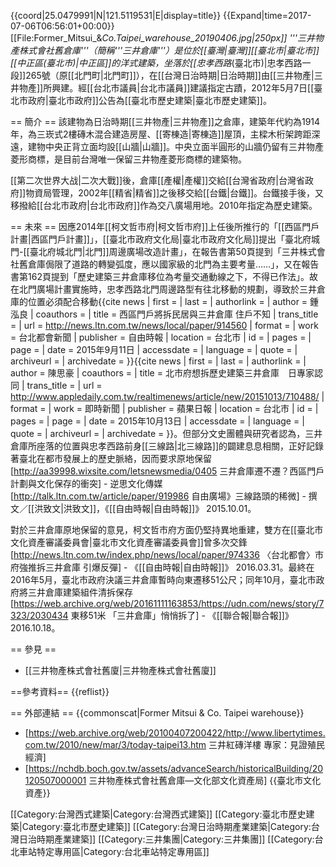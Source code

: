 {{coord|25.0479991|N|121.5119531|E|display=title}}
{{Expand|time=2017-07-06T06:56:01+00:00}}
[[File:Former_Mitsui_&_Co._Taipei_warehouse_20190406.jpg|250px]]
'''三井物產株式會社舊倉庫'''（簡稱'''三井倉庫'''）是位於[[臺灣|臺灣]][[臺北市|臺北市]][[中正區_(臺北市)|中正區]]的洋式建築，坐落於[[忠孝西路_(臺北市)|忠孝西路一段]]265號（原[[北門町|北門町]]），在[[台灣日治時期|日治時期]]由[[三井物產|三井物產]]所興建。經[[台北市議員|台北市議員]]建議指定古蹟，2012年5月7日[[臺北市政府|臺北市政府]]公告為[[臺北市歷史建築|臺北市歷史建築]]。

== 簡介 ==
該建物為日治時期[[三井物產|三井物產]]之倉庫，建築年代約為1914年，為三崁式2樓磚木混合建造房屋、[[寄棟造|寄棟造]]屋頂，主樑木桁架跨距深遠，建物中央正背立面均設[[山牆|山牆]]。中央立面半圓形的山牆仍留有三井物產菱形商標，是目前台灣唯一保留三井物產菱形商標的建築物。

[[第二次世界大战|二次大戰]]後，倉庫[[產權|產權]]交給[[台灣省政府|台灣省政府]]物資局管理，2002年[[精省|精省]]之後移交給[[台鐵|台鐵]]。台鐵接手後，又移撥給[[台北市政府|台北市政府]]作為交八廣場用地。2010年指定為歷史建築。

== 未來 ==
因應2014年[[柯文哲市府|柯文哲市府]]上任後所推行的「[[西區門戶計畫|西區門戶計畫]]」，[[臺北市政府文化局|臺北市政府文化局]]提出「臺北府城門-[[臺北府城北門|北門]]周邊廣場改造計畫」，在報告書第50頁提到「三井株式會社舊倉庫侷限了道路的轉變弧度，應以國家級的北門為主要考量……」，又在報告書第162頁提到「歷史建築三井倉庫移位為考量交通動線之下，不得已作法」。故在北門廣場計畫實施時，忠孝西路北門周邊路型有往北移動的規劃，導致於三井倉庫的位置必須配合移動<ref>{{cite news
 | first = 
 | last = 
 | authorlink = 
 | author = 鍾泓良
 | coauthors = 
 | title = 西區門戶將拆民居與三井倉庫 住戶不知
 | trans_title =
 | url = http://news.ltn.com.tw/news/local/paper/914560
 | format = 
 | work = 台北都會新聞
 | publisher = 自由時報
 | location = 台北市
 | id = 
 | pages = 
 | page = 
 | date = 2015年9月11日
 | accessdate = 
 | language = 
 | quote = 
 | archiveurl = 
 | archivedate = 
 }}</ref><ref>{{cite news
 | first = 
 | last = 
 | authorlink = 
 | author = 陳思豪
 | coauthors = 
 | title = 北市府想拆歷史建築三井倉庫　日專家認同
 | trans_title =
 | url = http://www.appledaily.com.tw/realtimenews/article/new/20151013/710488/
 | format = 
 | work = 即時新聞
 | publisher = 蘋果日報
 | location = 台北市
 | id = 
 | pages = 
 | page = 
 | date = 2015年10月13日
 | accessdate = 
 | language = 
 | quote = 
 | archiveurl = 
 | archivedate = 
 }}</ref>。但部分文史團體與研究者認為，三井倉庫所座落的位置與忠孝西路前身[[三線路|北三線路]]的闢建息息相關，正好記錄著臺北在都市發展上的歷史脈絡，因而要求原地保留<ref>[http://aa39998.wixsite.com/letsnewsmedia/0405 三井倉庫遷不遷？西區門戶計劃與文化保存的衝突] - 逆思文化傳媒</ref><ref>[http://talk.ltn.com.tw/article/paper/919986 自由廣場》三線路頭的稀微] - 撰文／[[洪致文|洪致文]]，《[[自由時報|自由時報]]》 2015.10.01</ref>。

對於三井倉庫原地保留的意見，柯文哲市府方面仍堅持異地重建，雙方在[[臺北市文化資產審議委員會|臺北市文化資產審議委員會]]曾多次交鋒<ref>[http://news.ltn.com.tw/index.php/news/local/paper/974336 〈台北都會〉市府強推拆三井倉庫 引爆反彈] - 《[[自由時報|自由時報]]》 2016.03.31</ref>。最終在2016年5月，臺北市政府決議三井倉庫暫時向東遷移51公尺；同年10月，臺北市政府將三井倉庫建築組件清拆保存<ref>[https://web.archive.org/web/20161111163853/https://udn.com/news/story/7323/2030434 東移51米 「三井倉庫」悄悄拆了] - 《[[聯合報|聯合報]]》 2016.10.18</ref>。<!--請幫補上臺北府城門-北門周邊廣場改造計畫書連結-->

== 參見 ==
* [[三井物產株式會社舊廈|三井物產株式會社舊廈]]

==參考資料==
{{reflist}}

== 外部連結 ==
{{commonscat|Former Mitsui & Co. Taipei warehouse}}
* [https://web.archive.org/web/20100407200422/http://www.libertytimes.com.tw/2010/new/mar/3/today-taipei13.htm 三井紅磚洋樓 專家：見證殖民經濟]
* [https://nchdb.boch.gov.tw/assets/advanceSearch/historicalBuilding/20120507000001 三井物產株式會社舊倉庫—文化部文化資產局]
{{臺北市文化資產}}

[[Category:台灣西式建築|Category:台灣西式建築]]
[[Category:臺北市歷史建築|Category:臺北市歷史建築]]
[[Category:台灣日治時期產業建築|Category:台灣日治時期產業建築]]
[[Category:三井集團|Category:三井集團]]
[[Category:台北車站特定專用區|Category:台北車站特定專用區]]
